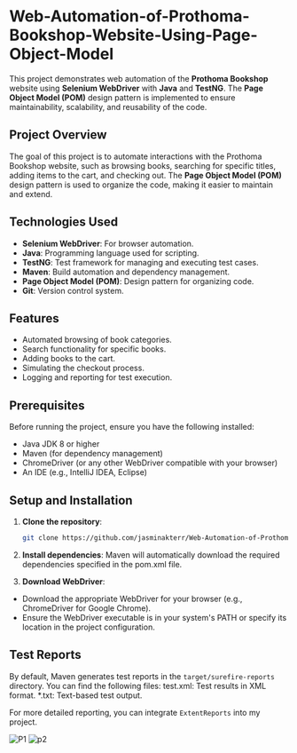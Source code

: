 # Web-Automation-of-Prothoma-Bookshop-Website-Using-Page-Object-Model
This project demonstrates web automation of the **Prothoma Bookshop** website using **Selenium WebDriver** with **Java** and **TestNG**. The **Page Object Model (POM)** design pattern is implemented to ensure maintainability, scalability, and reusability of the code.

## Project Overview
The goal of this project is to automate interactions with the Prothoma Bookshop website, such as browsing books, searching for specific titles, adding items to the cart, and checking out. The **Page Object Model (POM)** design pattern is used to organize the code, making it easier to maintain and extend.

## Technologies Used
- **Selenium WebDriver**: For browser automation.
- **Java**: Programming language used for scripting.
- **TestNG**: Test framework for managing and executing test cases.
- **Maven**: Build automation and dependency management.
- **Page Object Model (POM)**: Design pattern for organizing code.
- **Git**: Version control system.

## Features
- Automated browsing of book categories.
- Search functionality for specific books.
- Adding books to the cart.
- Simulating the checkout process.
- Logging and reporting for test execution.

## Prerequisites
Before running the project, ensure you have the following installed:
- Java JDK 8 or higher
- Maven (for dependency management)
- ChromeDriver (or any other WebDriver compatible with your browser)
- An IDE (e.g., IntelliJ IDEA, Eclipse)

## Setup and Installation
1. **Clone the repository**:
   ```bash
   git clone https://github.com/jasminakterr/Web-Automation-of-Prothoma-Bookshop-Website-Using-Page-Object-Model.git

2. **Install dependencies**:
Maven will automatically download the required dependencies specified in the pom.xml file.

3. **Download WebDriver**:

- Download the appropriate WebDriver for your browser (e.g., ChromeDriver for Google Chrome).
- Ensure the WebDriver executable is in your system's PATH or specify its location in the project configuration.

## Test Reports
By default, Maven generates test reports in the `target/surefire-reports` directory. You can find the following files:
test.xml: Test results in XML format.
*.txt: Text-based test output.

For more detailed reporting, you can integrate `ExtentReports` into my project.

![P1](https://github.com/user-attachments/assets/012f3379-0854-4363-9c8d-7353cd92c035)
![p2](https://github.com/user-attachments/assets/47043ae2-519b-43c1-9634-d7964aec9c09)
